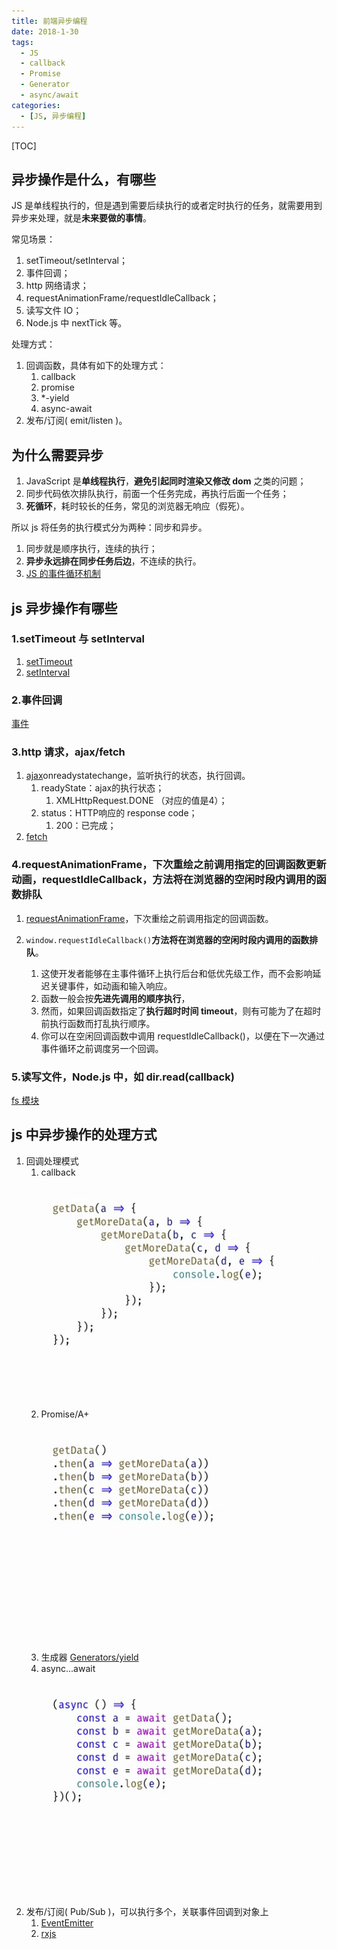 ```yaml
---
title: 前端异步编程
date: 2018-1-30
tags:
  - JS
  - callback
  - Promise
  - Generator
  - async/await
categories:
  - [JS, 异步编程]
---
```


[TOC]

## 异步操作是什么，有哪些

JS 是单线程执行的，但是遇到需要后续执行的或者定时执行的任务，就需要用到异步来处理，就是**未来要做的事情**。

常见场景：

1. setTimeout/setInterval；
2. 事件回调；
3. http 网络请求；
4. requestAnimationFrame/requestIdleCallback；
5. 读写文件 IO；
6. Node.js 中 nextTick 等。

处理方式：

1. 回调函数，具体有如下的处理方式：
   1. callback
   2. promise
   3. \*-yield
   4. async-await
2. 发布/订阅( emit/listen )。

## 为什么需要异步

1. JavaScript 是**单线程执行**，**避免引起同时渲染又修改 dom** 之类的问题；
2. 同步代码依次排队执行，前面一个任务完成，再执行后面一个任务；
3. **死循环**，耗时较长的任务，常见的浏览器无响应（假死）。

所以 js 将任务的执行模式分为两种：同步和异步。

1. 同步就是顺序执行，连续的执行；
2. **异步永远排在同步任务后边**，不连续的执行。
3. [JS 的事件循环机制](./BLOG-JavaScript执行机制.md)

## js 异步操作有哪些

### 1.setTimeout 与 setInterval

1. [setTimeout](https://developer.mozilla.org/zh-CN/docs/Web/API/Window/setTimeout)
2. [setInterval](https://developer.mozilla.org/fr/docs/Web/API/WindowTimers/setInterval)

### 2.事件回调

[事件](https://developer.mozilla.org/zh-CN/docs/Web/API/Document_Object_Model/Events)

### 3.http 请求，ajax/fetch

1. [ajax](https://developer.mozilla.org/zh-CN/docs/Web/Guide/AJAX/Getting_Started)onreadystatechange，监听执行的状态，执行回调。
   1. readyState：ajax的执行状态；
      1. XMLHttpRequest.DONE （对应的值是4）；
   2. status：HTTP响应的 response code；
      1. 200：已完成；
2. [fetch](https://developer.mozilla.org/zh-CN/docs/Web/API/Fetch_API/Using_Fetch)

### 4.requestAnimationFrame，下次重绘之前调用指定的回调函数更新动画，requestIdleCallback，方法将在浏览器的空闲时段内调用的函数排队

1. [requestAnimationFrame](https://developer.mozilla.org/zh-CN/docs/Web/API/Window/requestAnimationFrame)，下次重绘之前调用指定的回调函数。

2. `window.requestIdleCallback()`**方法将在浏览器的空闲时段内调用的函数排队**。
   1. 这使开发者能够在主事件循环上执行后台和低优先级工作，而不会影响延迟关键事件，如动画和输入响应。
   2. 函数一般会按**先进先调用的顺序执行**，
   3. 然而，如果回调函数指定了**执行超时时间 timeout**，则有可能为了在超时前执行函数而打乱执行顺序。
   4. 你可以在空闲回调函数中调用 requestIdleCallback()，以便在下一次通过事件循环之前调度另一个回调。

### 5.读写文件，Node.js 中，如 dir.read(callback)

[fs 模块](http://nodejs.cn/api/fs.html)

## js 中异步操作的处理方式

1. 回调处理模式
   1. callback![callback](./imgs/callbacks.jpg)
   2. Promise/A+![callback](./imgs/promise.jpg)
   3. 生成器 [Generators/yield](https://developer.mozilla.org/zh-CN/docs/Web/JavaScript/Reference/Global_Objects/Generator)
   4. async...await![callbacks](./imgs/async...await.jpg)
2. 发布/订阅( Pub/Sub )，可以执行多个，关联事件回调到对象上
   1. [EventEmitter](http://nodejs.cn/api/events.html)
   2. [rxjs](https://rxjs-cn.github.io/learn-rxjs-operators/operators/combination/combineall.html)
